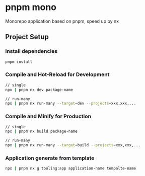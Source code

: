 # pnpm mono

Monorepo application based on pnpm, speed up by nx

## Project Setup

### Install dependencies

```sh
pnpm install
```

### Compile and Hot-Reload for Development

```sh
// single
npx | pnpm nx dev package-name

// run-many
npx | pnpm nx run-many --target=dev --projects=xxx,xxx,...
```

### Compile and Minify for Production

```sh
// single
npx | pnpm nx build package-name

// run-many
npx | pnpm nx run-many --target=build --projects=xxx,xxx,...
```

### Application generate from template

```sh
npx | pnpm nx g tooling:app application-name tempalte-name
```
